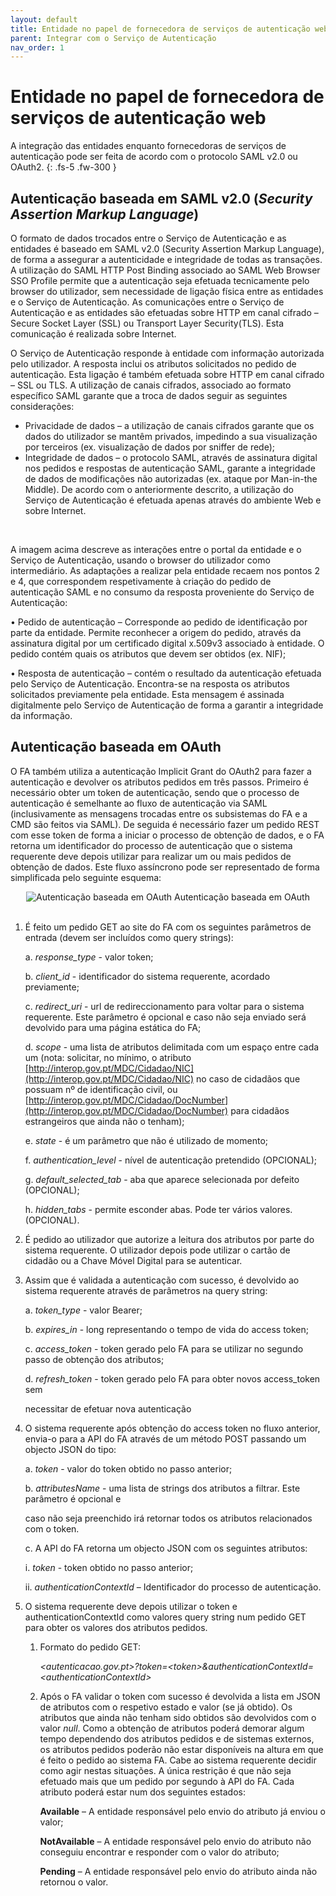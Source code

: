 ```yaml
---
layout: default
title: Entidade no papel de fornecedora de serviços de autenticação web
parent: Integrar com o Serviço de Autenticação
nav_order: 1
---
```




# Entidade no papel de fornecedora de serviços de autenticação web

  A integração das entidades enquanto fornecedoras de serviços de autenticação
  pode ser feita de acordo com o protocolo SAML v2.0 ou OAuth2.
  {: .fs-5 .fw-300 }

## **Autenticação baseada em SAML v2.0 (**_**Security Assertion Markup Language**_**)**

O formato de dados trocados entre o Serviço de Autenticação e as entidades é baseado em SAML v2.0 (Security Assertion Markup Language), de forma a assegurar a autenticidade e integridade de todas as transações. A utilização do SAML HTTP Post Binding associado ao SAML Web Browser SSO Profile permite que a autenticação seja efetuada tecnicamente pelo browser do utilizador, sem necessidade de ligação física entre as entidades e o Serviço de Autenticação. As comunicações entre o Serviço de Autenticação e as entidades são efetuadas sobre HTTP em canal cifrado – Secure Socket Layer (SSL) ou Transport Layer Security(TLS). Esta comunicação é realizada sobre Internet.&#x20;

O Serviço de Autenticação responde à entidade com informação autorizada pelo utilizador. A resposta inclui os atributos solicitados no pedido de autenticação. Esta ligação é também efetuada sobre HTTP em canal cifrado – SSL ou TLS. A utilização de canais cifrados, associado ao formato específico SAML garante que a troca de dados seguir as seguintes considerações:&#x20;

* Privacidade de dados – a utilização de canais cifrados garante que os dados do utilizador se mantêm privados, impedindo a sua visualização por terceiros (ex. visualização de dados por sniffer de rede);&#x20;
* Integridade de dados – o protocolo SAML, através de assinatura digital nos pedidos e respostas de autenticação SAML, garante a integridade de dados de modificações não autorizadas (ex. ataque por Man-in-the Middle). De acordo com o anteriormente descrito, a utilização do Serviço de Autenticação é efetuada apenas através do ambiente Web e sobre Internet.



<div style="text-align: center;">
  <img src="../../assets/images/MicrosoftTeams-image (2).png" alt="">
</div>
<br>


A imagem acima descreve as interações entre o portal da entidade e o Serviço de Autenticação, usando o browser do utilizador como intermediário. As adaptações a realizar pela entidade recaem nos pontos 2 e 4, que correspondem respetivamente à criação do pedido de autenticação SAML e no consumo da resposta proveniente do Serviço de Autenticação: &#x20;

• Pedido de autenticação – Corresponde ao pedido de identificação por parte da entidade. Permite reconhecer a origem do pedido, através da assinatura digital por um certificado digital x.509v3 associado à entidade. O pedido contém quais os atributos que devem ser obtidos (ex. NIF); &#x20;

• Resposta de autenticação – contém o resultado da autenticação efetuada pelo Serviço de Autenticação. Encontra-se na resposta os atributos solicitados previamente pela entidade. Esta mensagem é assinada digitalmente pelo Serviço de Autenticação de forma a garantir a integridade da informação.

## **Autenticação baseada em OAuth**

O FA também utiliza a autenticação Implicit Grant do OAuth2 para fazer a autenticação e devolver os atributos pedidos em três passos. Primeiro é necessário obter um token de autenticação, sendo que o processo de autenticação é semelhante ao fluxo de autenticação via SAML (inclusivamente as mensagens trocadas entre os subsistemas do FA e a CMD são feitos via SAML). De seguida é necessário fazer um pedido REST com esse token de forma a iniciar o processo de obtenção de dados, e o FA retorna um identificador do processo de autenticação que o sistema requerente deve depois utilizar para realizar um ou mais pedidos de obtenção de dados. Este fluxo assíncrono pode ser representado de forma simplificada pelo seguinte esquema:

<div style="text-align: center;">
  <img src="../../assets/images/image%20(45).png" alt="Autenticação baseada em OAuth">
  Autenticação baseada em OAuth
</div>
<br>

1.  É feito um pedido GET ao site do FA com os seguintes parâmetros de entrada (devem ser incluídos como query strings):

    a.      _response\_type_ - valor token;

    b.      _client\_id_ - identificador do sistema requerente, acordado previamente;

    c.       _redirect\_uri_ - url de redireccionamento para voltar para o sistema requerente. Este parâmetro é opcional e caso não seja enviado será devolvido para uma página estática do FA;

    d.      _scope_ - uma lista de atributos delimitada com um espaço entre cada um (nota: solicitar, no mínimo, o atributo [http://interop.gov.pt/MDC/Cidadao/NIC](http://interop.gov.pt/MDC/Cidadao/NIC) no caso de cidadãos que possuam nº de identificação civil, ou [http://interop.gov.pt/MDC/Cidadao/DocNumber](http://interop.gov.pt/MDC/Cidadao/DocNumber) para cidadãos estrangeiros que ainda não o tenham);

    e.       _state_ - é um parâmetro que não é utilizado de momento;

    f.         _authentication\_level_ - nível de autenticação pretendido (OPCIONAL);

    g.      _default\_selected\_tab_ - aba que aparece selecionada por defeito (OPCIONAL);

    h.      _hidden\_tabs_ - permite esconder abas. Pode ter vários valores. (OPCIONAL).
2. É pedido ao utilizador que autorize a leitura dos atributos por parte do sistema requerente. O utilizador depois pode utilizar o cartão de cidadão ou a Chave Móvel Digital para se autenticar.
3.  Assim que é validada a autenticação com sucesso, é devolvido ao sistema requerente através de parâmetros na query string:

    a.       _token\_type_ - valor Bearer;

    b.      _expires\_in_ - long representando o tempo de vida do access token;

    c.       _access\_token_ - token gerado pelo FA para se utilizar no segundo passo de obtenção dos atributos;

    d.      _refresh\_token_ - token gerado pelo FA para obter novos access\_token sem              &#x20;

    &#x20;              necessitar de efetuar nova autenticação
4.  O sistema requerente após obtenção do access token no fluxo anterior, envia-o para a API do FA através de um método POST passando um objecto JSON do tipo:

    a.      _token_ - valor do token obtido no passo anterior;

    b.      _attributesName_ - uma lista de strings dos atributos a filtrar. Este parâmetro é opcional e &#x20;

    &#x20;        caso não seja preenchido irá retornar todos os atributos relacionados com o token.

    c.      A API do FA retorna um objecto JSON com os seguintes atributos:

    &#x20;       i.       _token_ - token obtido no passo anterior;

    &#x20;       ii.      _authenticationContextId_ – Identificador do processo de autenticação.
5. O sistema requerente deve depois utilizar o token e authenticationContextId como valores query string num pedido GET para obter os valores dos atributos pedidos.
   1.  Formato do pedido GET:

       _\<autenticacao.gov.pt>?token=\<token>\&authenticationContextId=\<authenticationContextId>_
   2.  Após o FA validar o token com sucesso é devolvida a lista em JSON  de atributos com o respetivo estado e valor (se já obtido). Os atributos que ainda não tenham sido obtidos são devolvidos com o valor _null_. Como a obtenção de atributos poderá demorar algum tempo dependendo dos atributos pedidos e de sistemas externos, os atributos pedidos poderão não estar disponíveis na altura em que é feito o pedido ao sistema FA. Cabe ao sistema requerente decidir como agir nestas situações. A única restrição é que não seja efetuado mais que um pedido por segundo à API do FA. Cada atributo poderá estar num dos seguintes estados:

       **Available** – A entidade responsável pelo envio do atributo já enviou o valor;

       **NotAvailable** – A entidade responsável pelo envio do atributo não conseguiu encontrar e responder com o valor do atributo;

       **Pending** – A entidade responsável pelo envio do atributo ainda não retornou o valor.
